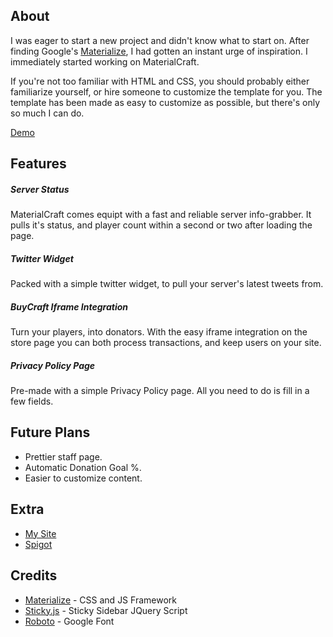 ## About
I was eager to start a new project and didn't know what to start on. After finding Google's [Materialize](http://materializecss.com/), I had gotten an instant urge of inspiration. I immediately started working on MaterialCraft.

If you're not too familiar with HTML and CSS, you should probably either familiarize yourself, or hire someone to customize the template for you. The template has been made as easy to customize as possible, but there's only so much I can do.

[Demo](https://www.sidengel.com/dev/materialcraft/index.html)


## Features
##### Server Status
MaterialCraft comes equipt with a fast and reliable server info-grabber. It pulls it's status, and player count within a second or two after loading the page.

##### Twitter Widget
Packed with a simple twitter widget, to pull your server's latest tweets from.


##### BuyCraft Iframe Integration
Turn your players, into donators. With the easy iframe integration on the store page you can both process transactions, and keep users on your site.

##### Privacy Policy Page
Pre-made with a simple Privacy Policy page. All you need to do is fill in a few fields.

## Future Plans
- Prettier staff page.
- Automatic Donation Goal %.
- Easier to customize content.

## Extra
- [My Site](https://www.sidengel.com)
- [Spigot]()

## Credits
- [Materialize](http://materializecss.com/) - CSS and JS Framework
- [Sticky.js](http://stickyjs.com/) - Sticky Sidebar JQuery Script
- [Roboto](https://fonts.google.com/specimen/Roboto) - Google Font

